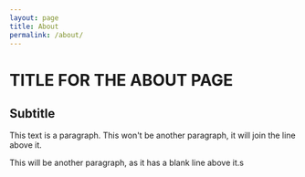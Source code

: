 ```yaml
---
layout: page
title: About
permalink: /about/
---
```


# TITLE FOR THE ABOUT PAGE

## Subtitle

This text is a paragraph.
This won't be another paragraph, it will join the line above it.

This will be another paragraph, as it has a blank line above it.s